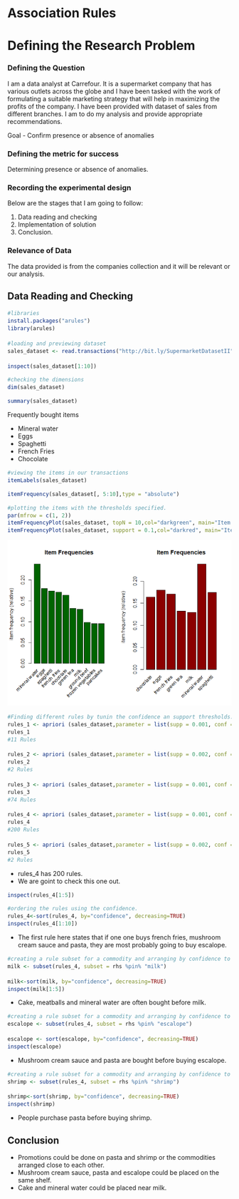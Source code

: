 # **Association Rules**
# **Defining the Research Problem**
### **Defining the Question**
I am a data analyst at Carrefour. It is a supermarket company that has various outlets across the globe and I have been tasked with the work of formulating a suitable marketing strategy that will help in maximizing the profits of the company. I have been provided with dataset of sales from different branches. I am to do my analysis and provide appropriate recommendations.

Goal - Confirm presence or absence of anomalies

### **Defining the metric for success**
Determining presence or absence of anomalies.

### **Recording the experimental design**
Below are the stages that I am going to follow:

1. Data reading and checking
2. Implementation of solution
3. Conclusion.

### **Relevance of Data**
The data provided is from the companies collection and it will be relevant or our analysis.

## **Data Reading and Checking**
```R
#libraries
install.packages("arules")
library(arules)

#loading and previewing dataset
sales_dataset <- read.transactions("http://bit.ly/SupermarketDatasetII", sep=",")

inspect(sales_dataset[1:10])
```
```R
#checking the dimensions
dim(sales_dataset)
```

```R
summary(sales_dataset)
```
Frequently bought items
 - Mineral water
 - Eggs
 - Spaghetti
 - French Fries
 - Chocolate

```R
#viewing the items in our transactions
itemLabels(sales_dataset)
```
```R
itemFrequency(sales_dataset[, 5:10],type = "absolute")
```

```R
#plotting the items with the thresholds specified.
par(mfrow = c(1, 2))
itemFrequencyPlot(sales_dataset, topN = 10,col="darkgreen", main="Item Frequencies")
itemFrequencyPlot(sales_dataset, support = 0.1,col="darkred", main="Item Frequencies")
```
![](Rplot4.png)
```R
#Finding different rules by tunin the confidence an support thresholds.
rules_1 <- apriori (sales_dataset,parameter = list(supp = 0.001, conf = 0.9)) 
rules_1
#11 Rules

rules_2 <- apriori (sales_dataset,parameter = list(supp = 0.002, conf = 0.8)) 
rules_2
#2 Rules

rules_3 <- apriori (sales_dataset,parameter = list(supp = 0.001, conf = 0.8)) 
rules_3
#74 Rules

rules_4 <- apriori (sales_dataset,parameter = list(supp = 0.001, conf = 0.7)) 
rules_4
#200 Rules

rules_5 <- apriori (sales_dataset,parameter = list(supp = 0.002, conf = 0.8)) 
rules_5
#2 Rules

```
 - rules_4 has 200 rules.
 - We are goint to check this one out.

```R
inspect(rules_4[1:5])
```

```R
#ordering the rules using the confidence.
rules_4<-sort(rules_4, by="confidence", decreasing=TRUE)
inspect(rules_4[1:10])
```
 - The first rule here states that if one one buys french fries, mushroom cream sauce and pasta, they are most probably going to buy escalope.

```R
#creating a rule subset for a commodity and arranging by confidence to evaluate the commodity
milk <- subset(rules_4, subset = rhs %pin% "milk")

milk<-sort(milk, by="confidence", decreasing=TRUE)
inspect(milk[1:5])
```
 - Cake, meatballs and mineral water are often bought before milk.

```R
#creating a rule subset for a commodity and arranging by confidence to evaluate the commodity
escalope <- subset(rules_4, subset = rhs %pin% "escalope")

escalope <- sort(escalope, by="confidence", decreasing=TRUE)
inspect(escalope)
```
 - Mushroom cream sauce and pasta are bought before buying escalope.

```R
#creating a rule subset for a commodity and arranging by confidence to evaluate the commodity
shrimp <- subset(rules_4, subset = rhs %pin% "shrimp")

shrimp<-sort(shrimp, by="confidence", decreasing=TRUE)
inspect(shrimp)
```
 - People purchase pasta before buying shrimp.

## **Conclusion**
 - Promotions could be done on pasta and shrimp or the commodities arranged close to each other.
 - Mushroom cream sauce, pasta and escalope could be placed on the same shelf.
 - Cake and mineral water could be placed near milk.
 